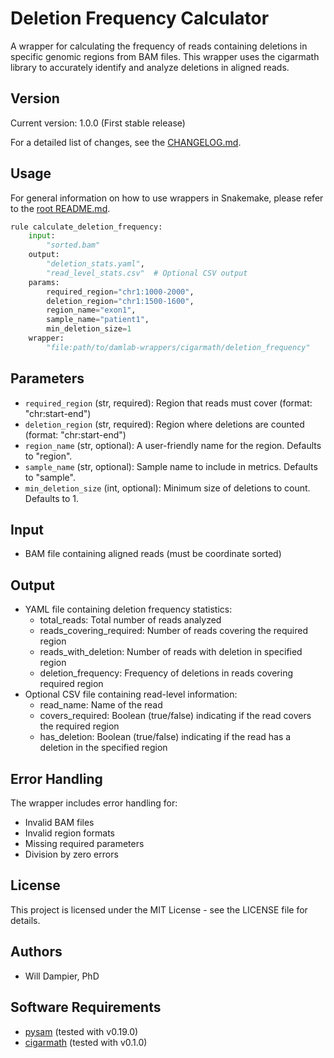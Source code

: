 # Deletion Frequency Calculator

A wrapper for calculating the frequency of reads containing deletions in specific genomic regions from BAM files. This wrapper uses the cigarmath library to accurately identify and analyze deletions in aligned reads.

## Version

Current version: 1.0.0 (First stable release)

For a detailed list of changes, see the [CHANGELOG.md](CHANGELOG.md).

## Usage

For general information on how to use wrappers in Snakemake, please refer to the [root README.md](../../../README.md).

```python
rule calculate_deletion_frequency:
    input:
        "sorted.bam"
    output:
        "deletion_stats.yaml",
        "read_level_stats.csv"  # Optional CSV output
    params:
        required_region="chr1:1000-2000",
        deletion_region="chr1:1500-1600",
        region_name="exon1",
        sample_name="patient1",
        min_deletion_size=1
    wrapper:
        "file:path/to/damlab-wrappers/cigarmath/deletion_frequency"
```

## Parameters

- `required_region` (str, required): Region that reads must cover (format: "chr:start-end")
- `deletion_region` (str, required): Region where deletions are counted (format: "chr:start-end")
- `region_name` (str, optional): A user-friendly name for the region. Defaults to "region".
- `sample_name` (str, optional): Sample name to include in metrics. Defaults to "sample".
- `min_deletion_size` (int, optional): Minimum size of deletions to count. Defaults to 1.

## Input
* BAM file containing aligned reads (must be coordinate sorted)

## Output
* YAML file containing deletion frequency statistics:
  - total_reads: Total number of reads analyzed
  - reads_covering_required: Number of reads covering the required region
  - reads_with_deletion: Number of reads with deletion in specified region
  - deletion_frequency: Frequency of deletions in reads covering required region
* Optional CSV file containing read-level information:
  - read_name: Name of the read
  - covers_required: Boolean (true/false) indicating if the read covers the required region
  - has_deletion: Boolean (true/false) indicating if the read has a deletion in the specified region

## Error Handling

The wrapper includes error handling for:
- Invalid BAM files
- Invalid region formats
- Missing required parameters
- Division by zero errors

## License

This project is licensed under the MIT License - see the LICENSE file for details.

## Authors
* Will Dampier, PhD

## Software Requirements
* [pysam](https://pysam.readthedocs.io/) (tested with v0.19.0)
* [cigarmath](https://github.com/DamLabResources/cigarmath) (tested with v0.1.0)